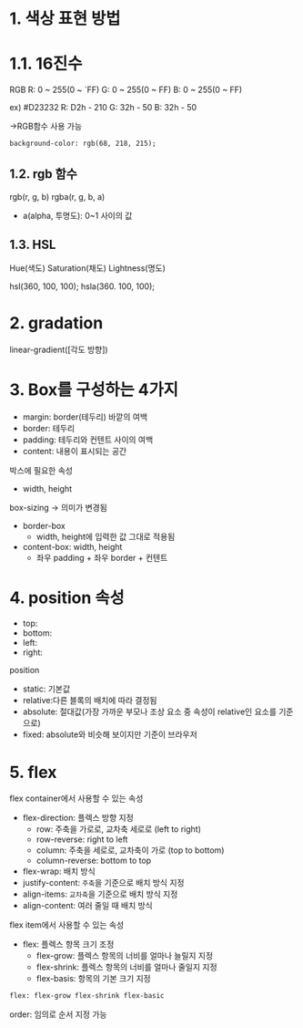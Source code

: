 # 1. 색상 표현 방법
# 1.1. 16진수

RGB
R: 0 ~ 255(0 ~ `FF)
G: 0 ~ 255(0 ~ FF)
B: 0 ~ 255(0 ~ FF)

ex) #D23232
R: D2h - 210
G: 32h - 50
B: 32h - 50

->RGB함수 사용 가능
```html
background-color: rgb(68, 218, 215);
```

## 1.2. rgb 함수
rgb(r, g, b)
rgba(r, g, b, a)
- a(alpha, 투명도): 0~1 사이의 값

## 1.3. HSL

Hue(색도)
Saturation(채도)
Lightness(명도)

hsl(360, 100, 100);
hsla(360. 100, 100);

# 2. gradation

linear-gradient([각도 방향])

# 3. Box를 구성하는 4가지

- margin: border(테두리) 바깥의 여백
- border: 테두리
- padding: 테두리와 컨텐트 사이의 여백
- content: 내용이 표시되는 공간

박스에 필요한 속성
- width, height

box-sizing -> 의미가 변경됨
- border-box
  - width, height에 입력한 값 그대로 적용됨
- content-box: width, height
  - 좌우 padding + 좌우 border + 컨텐트

# 4. position 속성

- top: 
- bottom: 
- left: 
- right: 

position

- static: 기본값
- relative:다른 블록의 배치에 따라 결정됨
- absolute: 절대값(가장 가까운 부모나 조상 요소 중 속성이 relative인 요소를 기준으로)
- fixed: absolute와 비슷해 보이지만 기준이 브라우저

# 5. flex

flex container에서 사용할 수 있는 속성

- flex-direction: 플렉스 방향 지정
  - row: 주축을 가로로, 교차축 세로로 (left to right)
  - row-reverse: right to left
  - column: 주축을 세로로, 교차축이 가로 (top to bottom)
  - column-reverse: bottom to top
- flex-wrap: 배치 방식
- justify-content: `주축`을 기준으로 배치 방식 지정
- align-items: `교차축`을 기준으로 배치 방식 지정
- align-content: 여러 줄일 때 배치 방식

flex item에서 사용할 수 있는 속성
- flex: 플렉스 항목 크기 조정
  - flex-grow: 플렉스 항목의 너비를 얼마나 늘릴지 지정
  - flex-shrink: 플렉스 항목의 너비를 얼마나 줄일지 지정
  - flex-basis: 항목의 기본 크기 지정

```html
flex: flex-grow flex-shrink flex-basic
```
order: 임의로 순서 지정 가능
